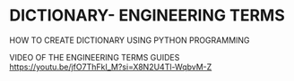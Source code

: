 # DICTIONARY- ENGINEERING TERMS 
HOW TO CREATE DICTIONARY USING PYTHON PROGRAMMING

VIDEO OF THE ENGINEERING TERMS GUIDES
https://youtu.be/jfO7ThFkI_M?si=X8N2U4Tl-WqbvM-Z
